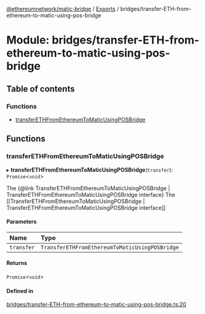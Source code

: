 [@ethereumnetwork/matic-bridge](../README.md) / [Exports](../modules.md) / bridges/transfer-ETH-from-ethereum-to-matic-using-pos-bridge

# Module: bridges/transfer-ETH-from-ethereum-to-matic-using-pos-bridge

## Table of contents

### Functions

- [transferETHFromEthereumToMaticUsingPOSBridge](bridges_transfer_ETH_from_ethereum_to_matic_using_pos_bridge.md#transferethfromethereumtomaticusingposbridge)

## Functions

### transferETHFromEthereumToMaticUsingPOSBridge

▸ **transferETHFromEthereumToMaticUsingPOSBridge**(`transfer`): `Promise`<`void`\>

The {@link TransferETHFromEthereumToMaticUsingPOSBridge | TransferETHFromEthereumToMaticUsingPOSBridge interface}
The [[TransferETHFromEthereumToMaticUsingPOSBridge | TransferETHFromEthereumToMaticUsingPOSBridge interface]]

#### Parameters

| Name | Type |
| :------ | :------ |
| `transfer` | `TransferETHFromEthereumToMaticUsingPOSBridge` |

#### Returns

`Promise`<`void`\>

#### Defined in

[bridges/transfer-ETH-from-ethereum-to-matic-using-pos-bridge.ts:20](https://github.com/KedziaPawel/matic-bridge/blob/9cbd043/src/bridges/transfer-ETH-from-ethereum-to-matic-using-pos-bridge.ts#L20)
